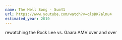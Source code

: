 ```yaml
---
name: The Hell Song - Sum41
url: https://www.youtube.com/watch?v=qlsDK7almu4
estimated_year: 2010
---
```


rewatching the Rock Lee vs. Gaara AMV over and over
